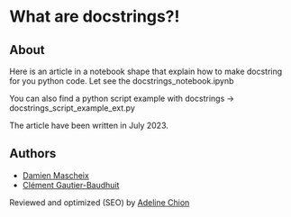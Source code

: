 # What are docstrings?!

## About

Here is an article in a notebook shape that explain how to make docstring for you python code. Let see the docstrings_notebook.ipynb

You can also find a python script example with docstrings -> docstrings_script_example_ext.py

The article have been written in July 2023.

## Authors

* [Damien Mascheix](https://www.linkedin.com/in/damien-mascheix/) 
* [Clément Gautier-Baudhuit](https://www.linkedin.com/in/cl%C3%A9ment-gautier-baudhuit-762b6714a/)

Reviewed and optimized (SEO) by [Adeline Chion](https://red-ac-seo.fr/)
